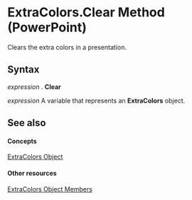 
# ExtraColors.Clear Method (PowerPoint)

Clears the extra colors in a presentation.


## Syntax

 _expression_ . **Clear**

 _expression_ A variable that represents an **ExtraColors** object.


## See also


#### Concepts


[ExtraColors Object](8f13d8cd-be83-21d6-ebd1-855d9289a65e.md)
#### Other resources


[ExtraColors Object Members](e95b1113-8846-4e00-3e31-025d3a5b82b4.md)
